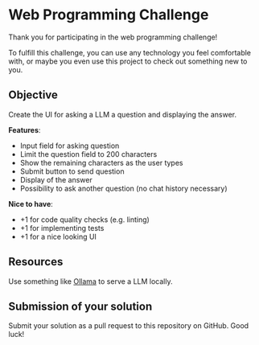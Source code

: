 # Web Programming Challenge

Thank you for participating in the web programming challenge!

To fulfill this challenge, you can use any technology you feel comfortable with, or maybe you even use this project to check out something new to you.

## Objective

Create the UI for asking a LLM a question and displaying the answer.

**Features**:

- Input field for asking question
- Limit the question field to 200 characters
- Show the remaining characters as the user types
- Submit button to send question
- Display of the answer
- Possibility to ask another question (no chat history necessary)

**Nice to have**:

- +1 for code quality checks (e.g. linting)
- +1 for implementing tests
- +1 for a nice looking UI

## Resources

Use something like [Ollama](https://github.com/ollama/ollama) to serve a LLM locally.

## Submission of your solution

Submit your solution as a pull request to this repository on GitHub. Good luck!

